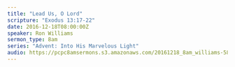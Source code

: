 ```yaml
---
title: "Lead Us, O Lord"
scripture: "Exodus 13:17-22"
date: 2016-12-18T08:00:00Z
speaker: Ron Williams
sermon_type: 8am
series: "Advent: Into His Marvelous Light"
audio: https://pcpc8amsermons.s3.amazonaws.com/20161218_8am_williams-58581ea6d8bf2.mp3 
---
```




